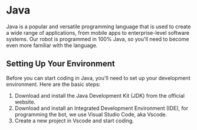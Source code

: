 # Java

Java is a popular and versatile programming language that is used to create a wide range of applications, from mobile apps to enterprise-level software systems. Our robot is programmed in 100% Java, so you'll need to become even more familiar with the language.

## Setting Up Your Environment

Before you can start coding in Java, you'll need to set up your development environment. Here are the basic steps:

1. Download and install the Java Development Kit (JDK) from the official website.
2. Download and install an Integrated Development Environment (IDE), for programming the bot, we use Visual Studio Code, aka Vscode.
3. Create a new project in Vscode and start coding.

